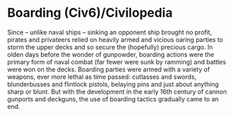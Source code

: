 # Boarding (Civ6)/Civilopedia

Since – unlike naval ships – sinking an opponent ship brought no profit, pirates and privateers relied on heavily armed and vicious oaring parties to storm the upper decks and so secure the (hopefully) precious cargo. In olden days before the wonder of gunpowder, boarding actions were the primary form of naval combat (far fewer were sunk by ramming) and battles were won on the decks. Boarding parties were armed with a variety of weapons, ever more lethal as time passed: cutlasses and swords, blunderbusses and flintlock pistols, belaying pins and just about anything sharp or blunt. But with the development in the early 16th century of cannon gunports and deckguns, the use of boarding tactics gradually came to an end.